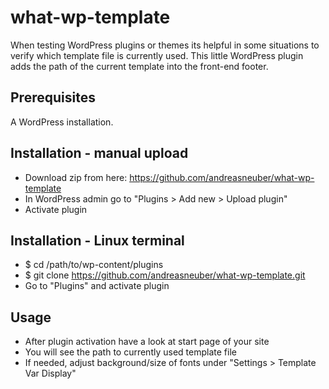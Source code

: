 # what-wp-template
When testing WordPress plugins or themes its helpful in some situations to verify which template file is currently used. This little WordPress plugin adds the path of the current template into the front-end footer.

## Prerequisites
A WordPress installation.

## Installation - manual upload
- Download zip from here: https://github.com/andreasneuber/what-wp-template
- In WordPress admin go to "Plugins > Add new > Upload plugin"
- Activate plugin

## Installation - Linux terminal
- $ cd /path/to/wp-content/plugins
- $ git clone https://github.com/andreasneuber/what-wp-template.git
- Go to "Plugins" and activate plugin

## Usage
- After plugin activation have a look at start page of your site
- You will see the path to currently used template file
- If needed, adjust background/size of fonts under "Settings > Template Var Display"
